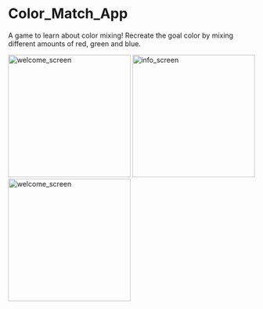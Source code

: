 # Color_Match_App

A game to learn about color mixing! Recreate the goal color by mixing different amounts of red, green and blue. 

<p float="left">
<img src="https://user-images.githubusercontent.com/13714793/78467984-947cd580-76c7-11ea-8b56-87a125f82791.png" alt="welcome_screen" width="250"/>

<img src="https://user-images.githubusercontent.com/13714793/78467985-9d6da700-76c7-11ea-9757-927d157ce036.png" alt="info_screen" width="250"/>

<img src="https://user-images.githubusercontent.com/13714793/78467987-a52d4b80-76c7-11ea-8aae-987ef6795ac9.png" alt="welcome_screen" width="250"/>
</p>
